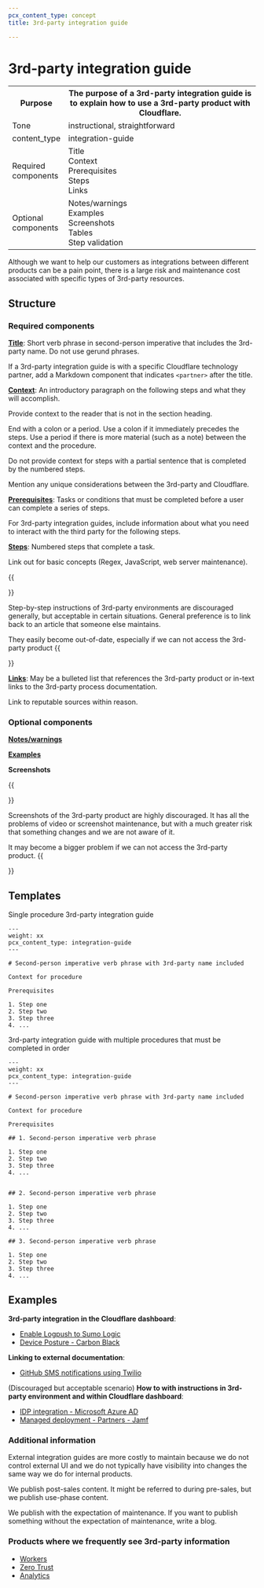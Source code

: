 ```yaml
---
pcx_content_type: concept
title: 3rd-party integration guide

---
```


# 3rd-party integration guide

<table>
  <tr>
    <th style="width:20%">Purpose</th>
    <th>The purpose of a 3rd-party integration guide is to explain how to use a 3rd-party product with Cloudflare.</th>
  </tr>
  <tr>
    <td>Tone</td>
    <td>instructional, straightforward</td>
  </tr>
  <tr>
    <td>content_type</td>
    <td>integration-guide</td>
  </tr>
  <tr>
    <td>Required components</td>
    <td>Title <br/>Context <br/>Prerequisites <br/>Steps <br/>Links</td>
  </tr>
  <tr>
    <td>Optional components</td>
    <td>Notes/warnings <br/> Examples <br/> Screenshots <br/> Tables <br/> Step validation</td>
  </tr>
</table>

Although we want to help our customers as integrations between different products can be a pain point, there is a large risk and maintenance cost associated with specific types of 3rd-party resources.

## Structure

### Required components

[**Title**](/style-guide/content-strategy/documentation-content-strategy/component-attributes/titles/): Short verb phrase in second-person imperative that includes the 3rd-party name. Do not use gerund phrases.

  If a 3rd-party integration guide is with a specific Cloudflare technology partner, add a Markdown component that indicates `<partner>` after the title.

[**Context**](/style-guide/content-strategy/documentation-content-strategy/component-attributes/context/): An introductory paragraph on the following steps and what they will accomplish.

  Provide context to the reader that is not in the section heading.
  
  End with a colon or a period. Use a colon if it immediately precedes the steps. Use a period if there is more material (such as a note) between the context and the procedure.
  
  Do not provide context for steps with a partial sentence that is completed by the numbered steps.
  
  Mention any unique considerations between the 3rd-party and Cloudflare.

[**Prerequisites**](/style-guide/content-strategy/documentation-content-strategy/component-attributes/prerequisites/): Tasks or conditions that must be completed before a user can complete a series of steps.
  
  For 3rd-party integration guides, include information about what you need to interact with the third party for the following steps.

[**Steps**](/style-guide/content-strategy/documentation-content-strategy/component-attributes/steps-tasks-procedures/): Numbered steps that complete a task.
  
  Link out for basic concepts (Regex, JavaScript, web server maintenance).

{{<Aside type="warning">}}

Step-by-step instructions of 3rd-party environments are discouraged generally, but acceptable in certain situations. General preference is to link back to an article that someone else maintains.

They easily become out-of-date, especially if we can not access the 3rd-party product
{{</Aside>}}

[**Links**](/style-guide/content-strategy/documentation-content-strategy/component-attributes/links/): May be a bulleted list that references the 3rd-party product or in-text links to the 3rd-party process documentation.
  
  Link to reputable sources within reason.

### Optional components

[**Notes/warnings**](/style-guide/content-strategy/documentation-content-strategy/component-attributes/notes-tips-warnings/)

[**Examples**](/style-guide/content-strategy/documentation-content-strategy/component-attributes/examples/)

**Screenshots**

{{<Aside type="note">}}

Screenshots of the 3rd-party product are highly discouraged. It has all the problems of video or screenshot maintenance, but with a much greater risk that something changes and we are not aware of it.

It may become a bigger problem if we can not access the 3rd-party product.
{{</Aside>}}

## Templates

Single procedure 3rd-party integration guide
```
---
weight: xx
pcx_content_type: integration-guide
---
 
# Second-person imperative verb phrase with 3rd-party name included
 
Context for procedure
 
Prerequisites
 
1. Step one
2. Step two
3. Step three
4. ...
```

3rd-party integration guide with multiple procedures that must be completed in order
```
---
weight: xx
pcx_content_type: integration-guide
---
 
# Second-person imperative verb phrase with 3rd-party name included
 
Context for procedure
 
Prerequisites
  
## 1. Second-person imperative verb phrase  
 
1. Step one
2. Step two
3. Step three
4. ...    
 
 
## 2. Second-person imperative verb phrase  
 
1. Step one
2. Step two
3. Step three
4. ...      
 
## 3. Second-person imperative verb phrase  
 
1. Step one
2. Step two
3. Step three
4. ...
```

## Examples

**3rd-party integration in the Cloudflare dashboard**:

+ [Enable Logpush to Sumo Logic](https://developers.cloudflare.com/logs/get-started/enable-destinations/sumo-logic/)
+ [Device Posture - Carbon Black](https://developers.cloudflare.com/cloudflare-one/identity/devices/warp-client-checks/carbon-black/)

**Linking to external documentation**:

+ [GitHub SMS notifications using Twilio](https://developers.cloudflare.com/workers/tutorials/github-sms-notifications-using-twilio/#sending-a-text-with-twilio)

(Discouraged but acceptable scenario) **How to with instructions in 3rd-party environment and within Cloudflare dashboard**:

+ [IDP integration - Microsoft Azure AD](https://developers.cloudflare.com/cloudflare-one/identity/idp-integration/azuread/)
+ [Managed deployment - Partners - Jamf](https://developers.cloudflare.com/cloudflare-one/connections/connect-devices/warp/deployment/mdm-deployment/partners/jamf/)

### Additional information

External integration guides are more costly to maintain because we do not control external UI and we do not typically have visibility into changes the same way we do for internal products.

We publish post-sales content. It might be referred to during pre-sales, but we publish use-phase content.

We publish with the expectation of maintenance. If you want to publish something without the expectation of maintenance, write a blog.

### Products where we frequently see 3rd-party information

+ [Workers](https://developers.cloudflare.com/workers/tutorials/)
+ [Zero Trust](https://developers.cloudflare.com/cloudflare-one/identity/idp-integration/)
+ [Analytics](https://developers.cloudflare.com/fundamentals/data-products/analytics-integrations/)

